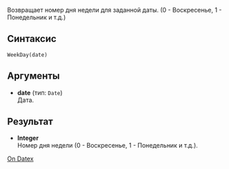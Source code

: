 Возвращает номер дня недели для заданной даты. (0 - Воскресенье, 1 - Понедельник и т.д.)

## Синтаксис
`WeekDay(date)` 

## Аргументы
- **date** (тип: `Date`)  
    Дата.

## Результат
- **Integer**  
    Номер дня недели (0 - Воскресенье, 1 - Понедельник и т.д.).

[On Datex](http://docs.datex.ru/article.htm?id=5620276905286592515)